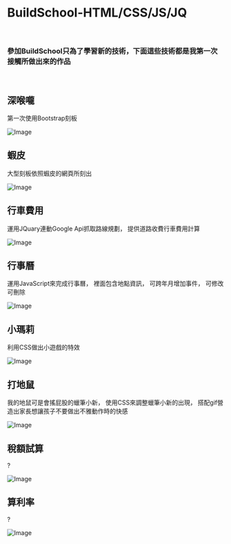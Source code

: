 # **BuildSchool-HTML/CSS/JS/JQ**  
  
### 參加BuildSchool只為了學習新的技術，下面這些技術都是我第一次接觸所做出來的作品  
  
## **深喉嚨**  
第一次使用Bootstrap刻板  
  
![Image](https://github.com/MeCBing/BuildSchool/blob/master/PICTURE/vscode1.JPG)
  
## **蝦皮**  
大型刻板依照蝦皮的網頁所刻出  
  
![Image](https://github.com/MeCBing/BuildSchool/blob/master/PICTURE/buildschool2018mecbing.azurewebsites.net_shopee.html.png)
  
## **行車費用**  
運用JQuary連動Google Api抓取路線規劃，
提供道路收費行車費用計算  
  
![Image](https://github.com/MeCBing/BuildSchool/blob/master/PICTURE/_C__BuildSchoolGitHub_BuildSchool_VS_Code_JavaScriptLab_Lab11.html.png)
  
## **行事曆**  
運用JavaScript來完成行事曆，
裡面包含地點資訊，
可跨年月增加事件，
可修改可刪除  
  
![Image](https://github.com/MeCBing/BuildSchool/blob/master/PICTURE/_C__BuildSchoolGitHub_BuildSchool_VS_Code_JavaScriptLab_Lab13.html.png)
  
## **小瑪莉**  
利用CSS做出小遊戲的特效  
  
![Image](https://github.com/MeCBing/BuildSchool/blob/master/PICTURE/hackjs_1.JPG)
  
## **打地鼠**  
我的地鼠可是會搖屁股的蠟筆小新，
使用CSS來調整蠟筆小新的出現，
搭配gif營造出家長想讓孩子不要做出不雅動作時的快感  
  
![Image](https://github.com/MeCBing/BuildSchool/blob/master/PICTURE/hackjs_2.JPG)
  
## **稅額試算**  
?  
  
![Image](https://github.com/MeCBing/BuildSchool/blob/master/PICTURE/lab.JPG)
  
## **算利率**  
?  
  
![Image](https://github.com/MeCBing/BuildSchool/blob/master/PICTURE/lab1.JPG)
  
